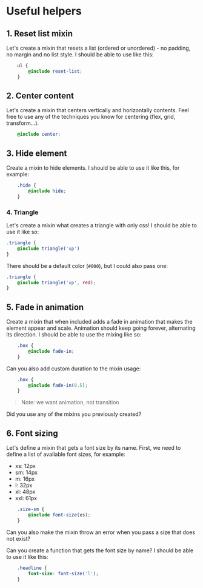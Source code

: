 # Useful helpers

## 1. Reset list mixin

Let's create a mixin that resets a list (ordered or unordered) - no padding, no margin and no list style. I should be able to use like this:

```scss
    ul {
        @include reset-list;
    }
```

## 2. Center content

Let's create a mixin that centers vertically and horizontally contents. Feel free to use any of the techniques you know for centering (flex, grid, transform...).

```scss
    @include center;
```

## 3. Hide element

Create a mixin to hide elements.
I should be able to use it like this, for example:

```scss
    .hide {
        @include hide;
    }
```

### 4. Triangle

Let's create a mixin what creates a triangle with only css!
I should be able to use it like so:

```scss
.triangle {
    @include triangle('up')
}
```

There should be a default color (`#000`), but I could also pass one:

```scss
.triangle {
    @include triangle('up', red);
}
```

## 5. Fade in animation

Create a mixin that when included adds a fade in animation
that makes the element appear and scale. Animation should keep going forever, alternating its direction.
I should be able to use the mixing like so:

```scss
    .box {
        @include fade-in;
    }
```

Can you also add custom duration to the mixin usage:

```scss
    .box {
        @include fade-in(0.5);
    }
```
> Note: we want animation, not transition

Did you use any of the mixins you previously created?

## 6. Font sizing

Let's define a mixin that gets a font size by its name.
First, we need to define a list of available font sizes, for example:

* xs: 12px
* sm: 14px
* m: 16px
* l: 32px
* xl: 48px
* xxl: 61px

```scss
    .size-sm {
        @include font-size(xs);
    }
```

Can you also make the mixin throw an error when you pass a size that does not exist?

Can you create a function that gets the font size by name? I should be able to use it like this:

```scss
    .headline {
        font-size: font-size('l');
    }
```
